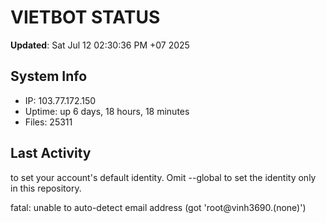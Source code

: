 # VIETBOT STATUS
**Updated**: Sat Jul 12 02:30:36 PM +07 2025

## System Info
- IP: 103.77.172.150
- Uptime: up 6 days, 18 hours, 18 minutes
- Files: 25311

## Last Activity

to set your account's default identity.
Omit --global to set the identity only in this repository.

fatal: unable to auto-detect email address (got 'root@vinh3690.(none)')
